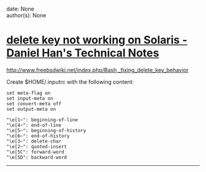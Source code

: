 
date: None  
author(s): None  

# [delete key not working on Solaris - Daniel Han's Technical Notes](https://sites.google.com/site/xiangyangsite/home/technical-tips/linux-unix/solaris-specific-commands/delete-key-not-working-on-solaris)

http://www.freebsdwiki.net/index.php/Bash,_fixing_delete_key_behavior

Create $HOME/.inputrc with the following content:
    
    
    set meta-flag on
    set input-meta on
    set convert-meta off
    set output-meta on
    
    "\e[1~": beginning-of-line
    "\e[4~": end-of-line
    "\e[5~": beginning-of-history
    "\e[6~": end-of-history
    "\e[3~": delete-char
    "\e[2~": quoted-insert
    "\e[5C": forward-word
    "\e[5D": backward-word  
  
---

